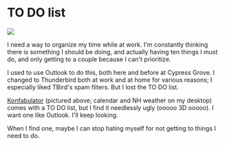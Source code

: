 # TO DO list

![](../images/konfab.jpg)

I need a way to organize my time while at work. I'm constantly thinking there is something I should be doing, and actually having ten things I must do, and only getting to a couple because I can't prioritize.

I used to use Outlook to do this, both here and before at Cypress Grove. I changed to Thunderbird both at work and at home for various reasons; I especially liked TBird's spam filters. But I lost the TO DO list.

[Konfabulator](../www.konfabulator.com) (pictured above; calendar and NH weather on my desktop) comes with a TO DO list, but I find it needlessly ugly (ooooo 3D ooooo). I want one like Outlook. I'll keep looking.

When I find one, maybe I can stop hating myself for not getting to things I need to do.
